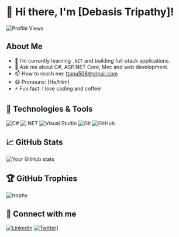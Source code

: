 # 👋 Hi there, I'm [Debasis Tripathy]!

![Profile Views](https://komarev.com/ghpvc/?username=YourUsername&color=blue)

## About Me
- 🌱 I’m currently learning `.NET` and building full-stack applications.
- 💬 Ask me about C#, ASP.NET Core, Mvc and web development.
- 📫 How to reach me: [ttapu506@gmail.com](mailto:ttapu506@gmail.com)
- 😄 Pronouns: [He/Him]
- ⚡ Fun fact: I love coding and coffee!

## 🔧 Technologies & Tools
![C#](https://img.shields.io/badge/-C%23-239120?style=flat-square&logo=c-sharp&logoColor=white)
![.NET](https://img.shields.io/badge/-.NET-512BD4?style=flat-square&logo=.net&logoColor=white)
![Visual Studio](https://img.shields.io/badge/-Visual%20Studio-5C2D91?style=flat-square&logo=visual-studio&logoColor=white)
![Git](https://img.shields.io/badge/-Git-F05032?style=flat-square&logo=git&logoColor=white)
![GitHub](https://img.shields.io/badge/-GitHub-181717?style=flat-square&logo=github&logoColor=white)

## 📈 GitHub Stats
![Your GitHub stats](https://github-readme-stats.vercel.app/api?username=YourUsername&show_icons=true&theme=radical)

## 🏆 GitHub Trophies
![trophy](https://github-profile-trophy.vercel.app/?username=YourUsername&theme=onedark)

## 🔗 Connect with me
[![LinkedIn](https://img.shields.io/badge/-LinkedIn-0077B5?style=flat-square&logo=linkedin&logoColor=white)]([https://www.linkedin.com/in/debasistripathy337/])
[![Twitter](https://img.shields.io/badge/-Twitter-1DA1F2?style=flat-square&logo=twitter&logoColor=white)]([(https://x.com/ttapu506?t=g_4C4AXK2sCwUcWQMD1DKg&s=08))]
